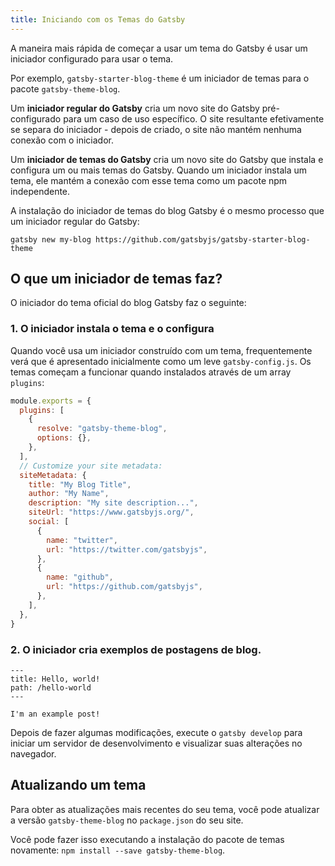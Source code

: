 ```yaml
---
title: Iniciando com os Temas do Gatsby
---
```


A maneira mais rápida de começar a usar um tema do Gatsby é usar um iniciador configurado para usar o tema.

Por exemplo, `gatsby-starter-blog-theme` é um iniciador de temas para o pacote `gatsby-theme-blog`.

Um **iniciador regular do Gatsby** cria um novo site do Gatsby pré-configurado para um caso de uso específico. O site resultante efetivamente se separa do iniciador - depois de criado, o site não mantém nenhuma conexão com o iniciador.

Um **iniciador de temas do Gatsby** cria um novo site do Gatsby que instala e configura um ou mais temas do Gatsby. Quando um iniciador instala um tema, ele mantém a conexão com esse tema como um pacote npm independente.

A instalação do iniciador de temas do blog Gatsby é o mesmo processo que um iniciador regular do Gatsby:

```shell
gatsby new my-blog https://github.com/gatsbyjs/gatsby-starter-blog-theme
```

## O que um iniciador de temas faz?

O iniciador do tema oficial do blog Gatsby faz o seguinte:

### 1. O iniciador instala o tema e o configura

Quando você usa um iniciador construído com um tema, frequentemente verá que é apresentado inicialmente como um leve `gatsby-config.js`. Os temas começam a funcionar quando instalados através de um array `plugins`:

```javascript:title=gatsby-config.js
module.exports = {
  plugins: [
    {
      resolve: "gatsby-theme-blog",
      options: {},
    },
  ],
  // Customize your site metadata:
  siteMetadata: {
    title: "My Blog Title",
    author: "My Name",
    description: "My site description...",
    siteUrl: "https://www.gatsbyjs.org/",
    social: [
      {
        name: "twitter",
        url: "https://twitter.com/gatsbyjs",
      },
      {
        name: "github",
        url: "https://github.com/gatsbyjs",
      },
    ],
  },
}
```

### 2. O iniciador cria exemplos de postagens de blog.

```mdx:title=/content/posts/hello-world.mdx
---
title: Hello, world!
path: /hello-world
---

I'm an example post!
```

Depois de fazer algumas modificações, execute o `gatsby develop` para iniciar um servidor de desenvolvimento e visualizar suas alterações no navegador.

## Atualizando um tema

Para obter as atualizações mais recentes do seu tema, você pode atualizar a versão `gatsby-theme-blog` no `package.json` do seu site.

Você pode fazer isso executando a instalação do pacote de temas novamente: `npm install --save gatsby-theme-blog`.
